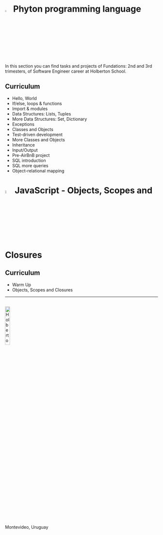 # <a  href="https://www.python.org/"> <img src="https://upload.wikimedia.org/wikipedia/commons/thumb/1/1f/Python_logo_01.svg/800px-Python_logo_01.svg.png" alt="Python Language" width=4% heigth=4% ></img></a> **Phyton programming language**

In this section you can find tasks and projects of Fundations: 2nd and 3rd trimesters, of Software Engineer career at Holberton School.

## Curriculum
- Hello, World  
- If/else, loops & functions
- Import & modules
- Data Structures: Lists, Tuples
- More Data Structures: Set, Dictionary
- Exceptions
- Classes and Objects
- Test-driven development
- More Classes and Objects
- Inheritance
- Input/Output
- Pre-AirBnB project
- SQL introduction
- SQL more queries
- Object-relational mapping


# <a  href="https://www.python.org/"> <img src="https://upload.wikimedia.org/wikipedia/commons/3/3b/Javascript_Logo.png" alt="JS Language" width=5%></img></a> JavaScript - Objects, Scopes and Closures

## Curriculum
- Warm Up
- Objects, Scopes and Closures

<hr>
<br>
<a> <img src="https://apply.holbertonschool.com/holberton-logo.png" alt="Holberton logo" width=18% heigth=18% ></img></a>

Montevideo, Uruguay
